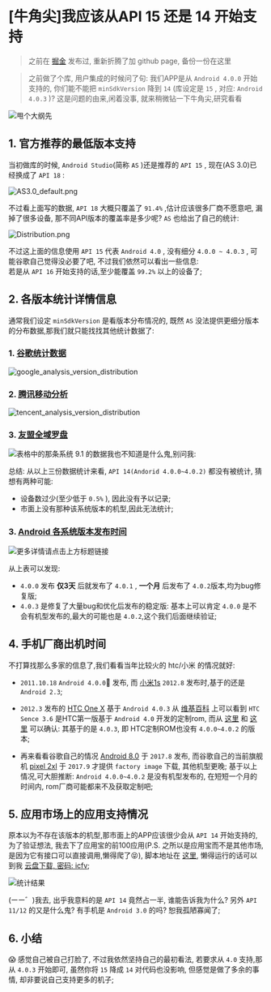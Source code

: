 # [牛角尖]我应该从API 15 还是 14 开始支持

> 之前在 [掘金](https://juejin.im/post/6844903542130475022) 发布过, 重新折腾了加 github page, 备份一份在这里

> 之前做了个库, 用户集成的时候问了句: 我们APP是从 `Android 4.0.0` 开始支持的, 你们能不能把 `minSdkVersion` 降到 `14` (库设定是 `15` , 对应: `Android 4.0.3` )?  这是问题的由来,闲着没事, 就来稍微钻一下牛角尖,研究看看

![甩个大纲先](https://github.com/lucid-lynxz/markdownPhotos/blob/master/android_minsdkversion_research/minSdkVersion15_or_14.png?raw=true)


## 1. 官方推荐的最低版本支持
当初做库的时候, `Android Studio`(简称 `AS` )还是推荐的 `API 15` , 现在(AS 3.0)已经换成了 `API 18` :

![AS3.0_default.png](https://github.com/lucid-lynxz/markdownPhotos/blob/master/android_minsdkversion_research/as_default.png?raw=true)

不过看上面写的数据, `API 18` 大概只覆盖了 `91.4%` ,估计应该很多厂商不愿意吧, 漏掉了很多设备, 那不同API版本的覆盖率是多少呢? `AS` 也给出了自己的统计:

![Distribution.png](https://github.com/lucid-lynxz/markdownPhotos/blob/master/android_minsdkversion_research/as_distribution.png?raw=true)

不过这上面的信息使用  `API 15` 代表  `Android 4.0` , 没有细分 `4.0.0 ~ 4.0.3` , 可能谷歌自己觉得没必要了吧, 不过我们依然可以看出一些信息: <br>
若是从 `API 16` 开始支持的话,至少能覆盖 `99.2%` 以上的设备了;

## 2. 各版本统计详情信息
通常我们设定 `minSdkVersion` 是看版本分布情况的,  既然 `AS` 没法提供更细分版本的分布数据,那我们就只能找找其他统计数据了:

### 1. [谷歌统计数据](https://developer.android.com/about/dashboards/index.html)
![google_analysis_version_distribution](https://github.com/lucid-lynxz/markdownPhotos/blob/master/android_minsdkversion_research/google_distribution.png?raw=true)
 
### 2. [腾讯移动分析](https://mta.qq.com/mta/data/device/os)
![tencent_analysis_version_distribution](https://github.com/lucid-lynxz/markdownPhotos/blob/master/android_minsdkversion_research/tencent_distribution.png?raw=true)

### 3. [友盟全域罗盘](http://compass.umeng.com/#/equipment?_k=k56hy5)
![表格中的那条系统 `9.1` 的数据我也不知道是什么鬼,别问我:](https://github.com/lucid-lynxz/markdownPhotos/blob/master/android_minsdkversion_research/umeng_distribution.png?raw=true)

总结:
从以上三份数据统计来看, `API 14(Andorid 4.0.0~4.0.2)` 都没有被统计, 猜想有两种可能:
* 设备数过少(至少低于 `0.5%` ), 因此没有予以记录;
* 市面上没有那种该系统版本的机型,因此无法统计;

### 3. [ Android 各系统版本发布时间](https://en.wikipedia.org/wiki/Android_version_history)

![更多详情请点击上方标题链接](https://github.com/lucid-lynxz/markdownPhotos/blob/master/android_minsdkversion_research/android_release_time.png?raw=true)

从上表可以发现:
*  `4.0.0` 发布 **仅3天** 后就发布了 `4.0.1` , **一个月** 后发布了 `4.0.2`版本,均为bug修复版;
*  `4.0.3` 是修复了大量bug和优化后发布的稳定版:
基本上可以肯定 `4.0.0` 是不会有机型发布的,最大的可能也是 `4.0.2`,这个我们后面继续验证;

## 4. 手机厂商出机时间
不打算找那么多家的信息了,我们看看当年比较火的 htc/小米 的情况就好:
* `2011.10.18`  `Android 4.0.0` 发布, 而 [小米1s](http://tech.sina.com.cn/mobile/models/12693/detail.shtml)  `2012.8` 发布时,基于的还是 `Android 2.3`;

* `2012.3` 发布的 [HTC One X](https://www.youtube.com/watch?v=Y7t2JU2RP80) 基于 `Android 4.0.3`
从 [维基百科](https://en.wikipedia.org/wiki/HTC_Sense#Sense_3.6_.282012.29) 上可以看到 `HTC Sence 3.6` 是HTC第一版基于 `Android 4.0` 开发的定制rom,  而从 [这里](http://www.miui.com/thread-477953-1-1.html) 和 [这里](https://www.engadget.com/2012/03/13/htc-sense-3-6-preview/) 可以确认: 其基于的是 `4.0.3`, 即 HTC定制ROM也没有 `4.0.0~4.0.2` 的版本;

* 再来看看谷歌自己的情况
[Android 8.0](https://en.wikipedia.org/wiki/Android_version_history#Android_8.0_Oreo_.28API_26.29)  于 `2017.8` 发布, 而谷歌自己的当前旗舰机 [pixel 2xl](https://developers.google.com/android/images) 于 `2017.9` 才提供 `factory image` 下载, 其他机型更晚;
基于以上情况,可大胆推断: `Android 4.0.0~4.0.2` 是没有机型发布的, 在短短一个月的时间内, rom厂商可能都来不及获取定制吧;

## 5. 应用市场上的应用支持情况
原本以为不存在该版本的机型,那市面上的APP应该很少会从 `API 14` 开始支持的, 为了验证想法, 我去下了应用宝的前100应用(P.S. 之所以是应用宝而不是其他市场,是因为它有接口可以直接调用,懒得爬了😝), 脚本地址在 [这里](https://github.com/lucid-lynxz/PythonDemos/tree/master/qq_market_analysis), 懒得运行的话可以到我 [云盘下载, 密码: icfv](https://pan.baidu.com/s/1dEUmj6L); 

![统计结果](https://github.com/lucid-lynxz/markdownPhotos/blob/master/android_minsdkversion_research/minsdkversion_statistic.png?raw=true)

(ーー゛)我去, 出乎我意料的是 `API 14` 竟然占一半, 谁能告诉我为什么? 
另外 `API 11/12` 的又是什么鬼? 有手机是 `Android 3.0` 的吗? 恕我孤陋寡闻了;

## 6. 小结
😱 感觉自己被自己打脸了,  不过我依然坚持自己的最初看法, 若要求从 `4.0` 支持,那从 `4.0.3` 开始即可, 虽然你将 `15` 降成 `14` 对代码也没影响, 但感觉是做了多余的事情, 却非要说自己支持更多的机子;
